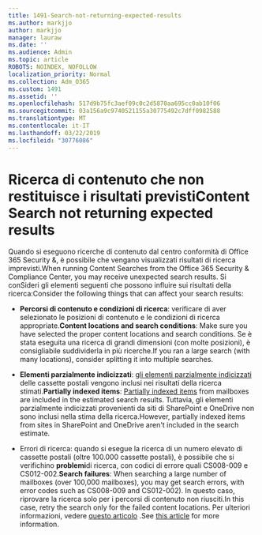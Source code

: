 ```yaml
---
title: 1491-Search-not-returning-expected-results
ms.author: markjjo
author: markjjo
manager: lauraw
ms.date: ''
ms.audience: Admin
ms.topic: article
ROBOTS: NOINDEX, NOFOLLOW
localization_priority: Normal
ms.collection: Adm_O365
ms.custom: 1491
ms.assetid: ''
ms.openlocfilehash: 517d9b75fc3aef09c0c2d5870aa695cc0ab10f06
ms.sourcegitcommit: 03a156a9c9740521155a30775492c7dff0982588
ms.translationtype: MT
ms.contentlocale: it-IT
ms.lasthandoff: 03/22/2019
ms.locfileid: "30776086"
---
```

# <a name="content-search-not-returning-expected-results"></a><span data-ttu-id="37ab7-102">Ricerca di contenuto che non restituisce i risultati previsti</span><span class="sxs-lookup"><span data-stu-id="37ab7-102">Content Search not returning expected results</span></span>

<span data-ttu-id="37ab7-103">Quando si eseguono ricerche di contenuto dal centro conformità di Office 365 Security &, è possibile che vengano visualizzati risultati di ricerca imprevisti.</span><span class="sxs-lookup"><span data-stu-id="37ab7-103">When running Content Searches from the Office 365 Security & Compliance Center, you may receive unexpected search results.</span></span> <span data-ttu-id="37ab7-104">Si conSideri gli elementi seguenti che possono influire sui risultati della ricerca:</span><span class="sxs-lookup"><span data-stu-id="37ab7-104">Consider the following things that can affect your search results:</span></span>

- <span data-ttu-id="37ab7-105">**Percorsi di contenuto e condizioni di ricerca**: verificare di aver selezionato le posizioni di contenuto e le condizioni di ricerca appropriate.</span><span class="sxs-lookup"><span data-stu-id="37ab7-105">**Content locations and search conditions**: Make sure you have selected the proper content locations and search conditions.</span></span> <span data-ttu-id="37ab7-106">Se è stata eseguita una ricerca di grandi dimensioni (con molte posizioni), è consigliabile suddividerla in più ricerche.</span><span class="sxs-lookup"><span data-stu-id="37ab7-106">If you ran a large search (with many locations), consider splitting it into multiple searches.</span></span>

- <span data-ttu-id="37ab7-107">**Elementi parzialmente indicizzati**: [gli elementi parzialmente indicizzati](https://docs.microsoft.com/office365/securitycompliance/partially-indexed-items-in-content-search) delle cassette postali vengono inclusi nei risultati della ricerca stimati.</span><span class="sxs-lookup"><span data-stu-id="37ab7-107">**Partially indexed items**:  [Partially indexed items](https://docs.microsoft.com/office365/securitycompliance/partially-indexed-items-in-content-search) from mailboxes are included in the estimated search results.</span></span> <span data-ttu-id="37ab7-108">Tuttavia, gli elementi parzialmente indicizzati provenienti da siti di SharePoint e OneDrive non sono inclusi nella stima della ricerca.</span><span class="sxs-lookup"><span data-stu-id="37ab7-108">However, partially indexed items from sites in SharePoint and OneDrive aren't included in the search estimate.</span></span>

- <span data-ttu-id="37ab7-109">Errori di ricerca: quando si esegue la ricerca di un numero elevato di cassette postali (oltre 100.000 cassette postali), è possibile che si verifichino **problemi**di ricerca, con codici di errore quali CS008-009 e CS012-002.</span><span class="sxs-lookup"><span data-stu-id="37ab7-109">**Search failures**: When searching a large number of mailboxes (over 100,000 mailboxes), you may get search errors, with error codes such as CS008-009 and CS012-002).</span></span> <span data-ttu-id="37ab7-110">In questo caso, riprovare la ricerca solo per i percorsi di contenuto non riusciti.</span><span class="sxs-lookup"><span data-stu-id="37ab7-110">In this case, retry the search only for the failed content locations.</span></span> <span data-ttu-id="37ab7-111">Per ulteriori informazioni, vedere [questo articolo](https://docs.microsoft.com/office365/securitycompliance/retry-failed-content-search) .</span><span class="sxs-lookup"><span data-stu-id="37ab7-111">See  [this article](https://docs.microsoft.com/office365/securitycompliance/retry-failed-content-search) for more information.</span></span>
